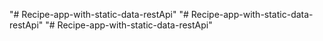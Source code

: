 "# Recipe-app-with-static-data-restApi" 
"# Recipe-app-with-static-data-restApi" 
"# Recipe-app-with-static-data-restApi" 
